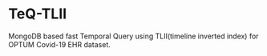 # TeQ-TLII
MongoDB based fast Temporal Query using TLII(timeline inverted index) for OPTUM Covid-19 EHR dataset.
